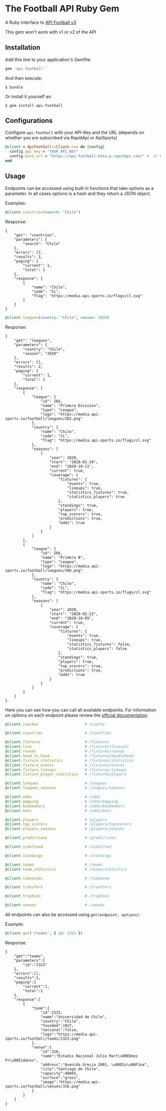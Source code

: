 # The Football API Ruby Gem

A Ruby interface to [API Football v3](https://www.api-football.com)

This gem won't work with v1 or v2 of the API

## Installation
Add this line to your application's Gemfile:

```ruby
gem 'api-football'
```

And then execute:

    $ bundle

Or install it yourself as:

    $ gem install api-football

## Configurations
Configure `api-football` with your API-Key and the URL (depends on whether you are subscribed via RapidApi or ApiSports)

```ruby
@client = ApiFootball::Client.new do |config|
  config.api_key = "YOUR_API_KEY"
  config.base_url = "https://api-football-beta.p.rapidapi.com/" #  or https://v3.football.api-sports.io/
end
```

## Usage
Endpoints can be accessed using built in functions that take options as a parameter.
In all cases options is a hash and they return a JSON object.

Examples:
```ruby
@client.countries(search: "Chile")
```
Response:
```
{
    "get": "countries",
    "parameters": {
        "search": "Chile"
    },
    "errors": [],
    "results": 1,
    "paging": {
        "current": 1,
        "total": 1
    },
    "response": [
        {
            "name": "Chile",
            "code": "CL",
            "flag": "https://media.api-sports.io/flags/cl.svg"
        }
    ]
}
```

```ruby
@client.leagues(country: "Chile", season: 2020)
```
Response:
```
{
    "get": "leagues",
    "parameters": {
        "country": "Chile",
        "season": "2020"
    },
    "errors": [],
    "results": 2,
    "paging": {
        "current": 1,
        "total": 1
    },
    "response": [
        {
            "league": {
                "id": 265,
                "name": "Primera Division",
                "type": "League",
                "logo": "https://media.api-sports.io/football/leagues/265.png"
            },
            "country": {
                "name": "Chile",
                "code": "CL",
                "flag": "https://media.api-sports.io/flags/cl.svg"
            },
            "seasons": [
                {
                    "year": 2020,
                    "start": "2020-01-24",
                    "end": "2020-10-11",
                    "current": true,
                    "coverage": {
                        "fixtures": {
                            "events": true,
                            "lineups": true,
                            "statistics_fixtures": true,
                            "statistics_players": true
                        },
                        "standings": true,
                        "players": true,
                        "top_scorers": true,
                        "predictions": true,
                        "odds": true
                    }
                }
            ]
        },
        {
            "league": {
                "id": 266,
                "name": "Primera B",
                "type": "League",
                "logo": "https://media.api-sports.io/football/leagues/266.png"
            },
            "country": {
                "name": "Chile",
                "code": "CL",
                "flag": "https://media.api-sports.io/flags/cl.svg"
            },
            "seasons": [
                {
                    "year": 2020,
                    "start": "2020-02-22",
                    "end": "2020-10-05",
                    "current": true,
                    "coverage": {
                        "fixtures": {
                            "events": true,
                            "lineups": true,
                            "statistics_fixtures": false,
                            "statistics_players": false
                        },
                        "standings": true,
                        "players": true,
                        "top_scorers": true,
                        "predictions": true,
                        "odds": true
                    }
                }
            ]
        }
    ]
}
```


Here you can see how you can call all available endpoints.
For information on options on each endpoint please review the [official documentation](https://www.api-football.com/documentation-beta).


```ruby
@client.coaches                     # /coachs

@client.countries                   # /countries

@client.fixtures                    # /fixtures
@client.live                        # /fixtures?live=all
@client.rounds                      # /fixtures/rounds
@client.head_to_head                # /fixtures/headtohead
@client.fixture_statistics          # /fixtures/statistics
@client.fixture_events              # /fixtures/events
@client.fixture_lineups             # /fixtures/lineups
@client.fixture_player_statistics   # /fixtures/players

@client.leagues                     # /leagues
@client.leagues_seasons             # /leagues/seasons

@client.odds                        # /odds
@client.mapping                     # /odds/mapping
@client.bookmakers                  # /odds/bookmakers
@client.bets                        # /odds/bets

@client.players                     # /players
@client.top_scorers                 # /players/topscorers
@client.players_seasons             # /players/seasons

@client.predictions                 # /predictions

@client.sidelined                   # /sidelined

@client.standings                   # /standings

@client.teams                       # /teams
@client.team_statistics             # /teams/statistics

@client.timezones                   # /timezone

@client.transfers                   # /transfers

@client.trophies                    # /trophies

@client.venues                      # /venues
```

All endpoints can also be accessed using `get(endpoint, options)`.

Example:
```ruby
@client.get('/teams', { id: 2323 })
```
Response:
```
{
    "get":"teams",
    "parameters":{
        "id":"2323"
    },
    "errors":[],
    "results":1,
    "paging":{
        "current":1,
        "total":1
    },
    "response":[
        {
            "team":{
                "id":2323,
                "name":"Universidad de Chile",
                "country":"Chile",
                "founded":1927,
                "national":false,
                "logo":"https://media.api-sports.io/football/teams/2323.png"
            },
            "venue":{
                "id":316,
                "name":"Estadio Nacional Julio Mart\u00EDnez Pr\u00E1danos",
                "address":"Avenida Grecia 2001, \u00D1u\u00F1oa",
                "city":"Santiago de Chile",
                "capacity":48665,
                "surface":"grass",
                "image":"https://media.api-sports.io/football/venues/316.png"
            }
        }
    ]
}
```